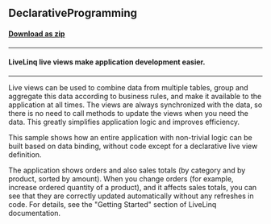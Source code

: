 ## DeclarativeProgramming
#### [Download as zip](https://grapecity.github.io/DownGit/#/home?url=https://github.com/GrapeCity/ComponentOne-WPF-Samples/tree/master/NET_4.5.2/C1.WPF.DataSource/CS/LiveLinq/GettingStarted/DeclarativeProgramming)
____
#### LiveLinq live views make application development easier.
____
Live views can be used to combine data from multiple tables, group and
aggregate this data according to business rules, and make it available
to the application at all times. The views are always synchronized with
the data, so there is no need to call methods to update the views when
you need the data. This greatly simplifies application logic and
improves efficiency.

This sample shows how an entire application with non-trivial logic can
be built based on data binding, without code except for a declarative
live view definition.

The application shows orders and also sales totals (by category and by
product, sorted by amount). When you change orders (for example, increase
ordered quantity of a product), and it affects sales totals, you can see
that they are correctly updated automatically without any refreshes in code.
For details, see the "Getting Started" section of LiveLinq documentation.


